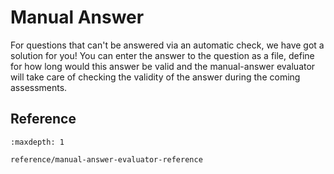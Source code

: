 <!--
SPDX-FileCopyrightText: 2024 grow platform GmbH

SPDX-License-Identifier: MIT
-->

# Manual Answer

For questions that can't be answered via an automatic check, we have got a solution for you!
You can enter the answer to the question as a file, define for how long would this answer be valid and the manual-answer evaluator will take care of checking the validity of the answer during the coming assessments.

## Reference

```{toctree}
:maxdepth: 1

reference/manual-answer-evaluator-reference
```
